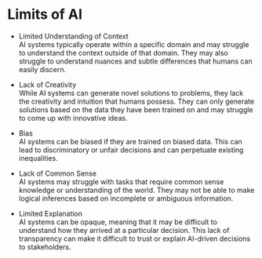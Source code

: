 <h1> Limits of AI </h1>

* Limited Understanding of Context <br>
AI systems typically operate within a specific domain and may struggle to understand the context outside of that domain. They may also struggle to understand nuances and subtle differences that humans can easily discern.

* Lack of Creativity <br>
While AI systems can generate novel solutions to problems, they lack the creativity and intuition that humans possess. They can only generate solutions based on the data they have been trained on and may struggle to come up with innovative ideas.

* Bias <br>
AI systems can be biased if they are trained on biased data. This can lead to discriminatory or unfair decisions and can perpetuate existing inequalities.

* Lack of Common Sense <br>
AI systems may struggle with tasks that require common sense knowledge or understanding of the world. They may not be able to make logical inferences based on incomplete or ambiguous information.

* Limited Explanation <br>
AI systems can be opaque, meaning that it may be difficult to understand how they arrived at a particular decision. This lack of transparency can make it difficult to trust or explain AI-driven decisions to stakeholders.
